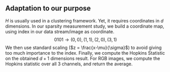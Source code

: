 ## Adaptation to our purpose

$H$ is usually used in a clustering framework. Yet, it requires coordinates in $d$ dimensions. In our sparsity measurement study, we build a coordinate map, using index in our data stream/image as coordinate.
$$
0101 \rightarrow (0,0),(1,1),(2,0),(3,1)
$$
We then use standard scaling ($z = \frac{x-\mu}{\sigma}$) to avoid giving too much importance to the index. Finally, we compute the Hopkins Statistic on the obtained $d+1$ dimensions result. For RGB images, we compute the Hopkins statistic over all 3 channels, and return the average.